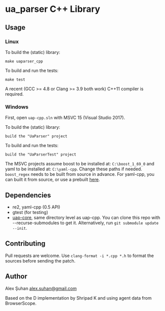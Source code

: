 ua_parser C++ Library
=====================

Usage
-----

### Linux

To build the (static) library:

    make uaparser_cpp

To build and run the tests:

    make test

A recent (GCC >= 4.8 or Clang >= 3.9 both work) C++11 compiler is required.

### Windows

First, open ``uap-cpp.sln`` with MSVC 15 (Visual Studio 2017).

To build the (static) library:

    build the "UaParser" project

To build and run the tests:

    build the "UaParserTest" project

The MSVC projects assume boost to be installed at: ``C:\boost_1_69_0`` and yaml to be installed at: ``C:\yaml-cpp``. Change these paths if needed. ``boost_regex`` needs to be built from source in advance. For yaml-cpp, you can built it from source, or use a prebuilt [here](https://github.com/hsluoyz/yaml-cpp-prebuilt-win32).

Dependencies
------------

* re2, yaml-cpp (0.5 API)
* gtest (for testing)
* [uap-core](https://github.com/ua-parser/uap-core), same directory level as uap-cpp. You can clone this repo with --recurse-submodules to get it. Alternatively, run `git submodule update --init`.

Contributing
------------

Pull requests are welcome. Use `clang-format -i *.cpp *.h` to format the sources before sending the patch.

Author
------

Alex Şuhan <alex.suhan@gmail.com>

Based on the D implementation by Shripad K and using agent data from BrowserScope.
